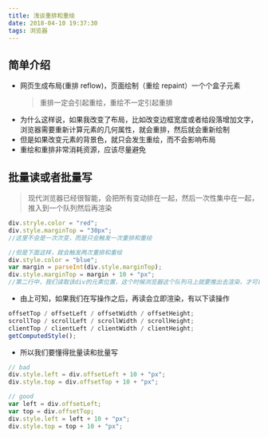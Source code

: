 ```yaml
---
title: 浅谈重排和重绘
date: 2018-04-10 19:37:30
tags: 浏览器
---
```


## 简单介绍

* 网页生成布局(重排 reflow)，页面绘制（重绘 repaint）一个个盒子元素
  > 重排一定会引起重绘，重绘不一定引起重排

- 为什么这样说，如果我改变了布局，比如改变边框宽度或者给段落增加文字，浏览器需要重新计算元素的几何属性，就会重排，然后就会重新绘制
- 但是如果改变元素的背景色，就只会发生重绘，而不会影响布局
- 重绘和重排非常消耗资源，应该尽量避免

## 批量读或者批量写

> 现代浏览器已经很智能，会把所有变动排在一起，然后一次性集中在一起，推入到一个队列然后再渲染

```javascript
div.stryle.color = "red";
div.style.marginTop = "30px";
//这里不会是一次次变，而是只会触发一次重排和重绘

//但是下面这样，就会触发两次重排和重绘
div.style.color = "blue";
var margin = parseInt(div.style.marginTop);
div.style.marginTop = margin + 10 + "px";
//第二行中，我们读取该div的元素位置，这个时候浏览器这个队列马上就要推出去渲染，才可以得知新的布局的位置，所以浏览器必须要重排
```

* 由上可知，如果我们在写操作之后，再读会立即渲染，有以下读操作

```javascript
offsetTop / offsetLeft / offsetWidth / offsetHeight;
scrollTop / scrollLeft / scrollWidth / scrollHeight;
clientTop / clientLeft / clientWidth / clientHeight;
getComputedStyle();
```

* 所以我们要懂得批量读和批量写

```javascript
// bad
div.style.left = div.offsetLeft + 10 + "px";
div.style.top = div.offsetTop + 10 + "px";

// good
var left = div.offsetLeft;
var top = div.offsetTop;
div.style.left = left + 10 + "px";
div.style.top = top + 10 + "px";
```
